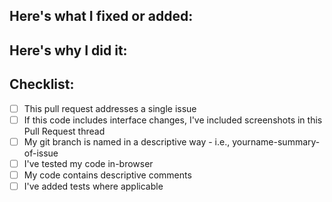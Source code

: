 
## Here's what I fixed or added:

## Here's why I did it:

## Checklist:

- [ ] This pull request addresses  a single issue
- [ ] If this code includes interface changes, I've included screenshots in this Pull Request thread
- [ ] My git branch is named in a descriptive way - i.e., yourname-summary-of-issue
- [ ] I've tested my code in-browser
- [ ] My code contains descriptive comments
- [ ] I've added tests where applicable
